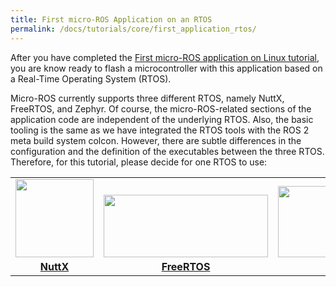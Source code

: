 ```yaml
---
title: First micro-ROS Application on an RTOS
permalink: /docs/tutorials/core/first_application_rtos/
---
```


After you have completed the [First micro-ROS application on Linux tutorial](../first_application_linux), you are know ready to flash a microcontroller with this application based on a Real-Time Operating System (RTOS).

Micro-ROS currently supports three different RTOS, namely NuttX, FreeRTOS, and Zephyr. Of course, the micro-ROS-related sections of the application code are independent of the underlying RTOS. Also, the basic tooling is the same as we have integrated the RTOS tools with the ROS 2 meta build system colcon. However, there are subtle differences in the configuration and the definition of the executables between the three RTOS. Therefore, for this tutorial, please decide for one RTOS to use:

<table style="border:none;">
 <tr>
  <td style="width:33%; text-align:center; vertical-align:bottom; font-weight:bold;"><a href="nuttx/"><img style="margin-left:auto; margin-right:auto; padding-bottom:5px;" width="125" height="125" src="https://upload.wikimedia.org/wikipedia/commons/b/b0/NuttX_logo.png"><br/>NuttX</a></td>
  <td style="width:33%; text-align:center; vertical-align:bottom; font-weight:bold;"><a href="freertos/"><img style="margin-left:auto; margin-right:auto; padding-bottom:5px;" width="263" height="100" src="https://upload.wikimedia.org/wikipedia/commons/4/4e/Logo_freeRTOS.png"><br/>FreeRTOS</a></td>
  <td style="width:33%; text-align:center; vertical-align:bottom; font-weight:bold;"><a href="zephyr/"><img style="margin-left:auto; margin-right:auto; padding-bottom:5px;" width="220" height="114" src="https://upload.wikimedia.org/wikipedia/commons/2/2d/Zephyr-logo.png"><br/>Zephyr</a></td>
 </tr>
</table>
